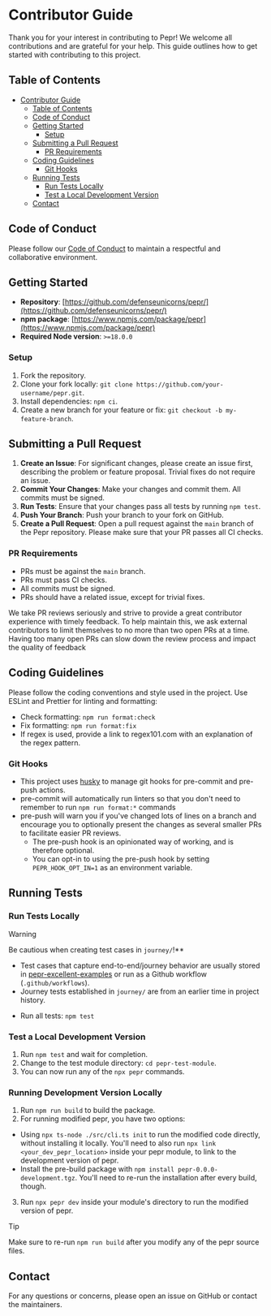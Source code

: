 # Contributor Guide

Thank you for your interest in contributing to Pepr! We welcome all contributions and are grateful for your help. This guide outlines how to get started with contributing to this project.

## Table of Contents

- [Contributor Guide](#contributor-guide)
  - [Table of Contents](#table-of-contents)
  - [Code of Conduct](#code-of-conduct)
  - [Getting Started](#getting-started)
    - [Setup](#setup)
  - [Submitting a Pull Request](#submitting-a-pull-request)
    - [PR Requirements](#pr-requirements)
  - [Coding Guidelines](#coding-guidelines)
    - [Git Hooks](#git-hooks)
  - [Running Tests](#running-tests)
    - [Run Tests Locally](#run-tests-locally)
    - [Test a Local Development Version](#test-a-local-development-version)
  - [Contact](#contact)

## Code of Conduct

Please follow our [Code of Conduct](../../CODE_OF_CONDUCT.md) to maintain a respectful and collaborative environment.

## Getting Started

- **Repository**: [https://github.com/defenseunicorns/pepr/](https://github.com/defenseunicorns/pepr/)
- **npm package**: [https://www.npmjs.com/package/pepr](https://www.npmjs.com/package/pepr)
- **Required Node version**: `>=18.0.0`

### Setup

1. Fork the repository.
2. Clone your fork locally: `git clone https://github.com/your-username/pepr.git`.
3. Install dependencies: `npm ci`.
4. Create a new branch for your feature or fix: `git checkout -b my-feature-branch`.

## Submitting a Pull Request

1. **Create an Issue**: For significant changes, please create an issue first, describing the problem or feature proposal. Trivial fixes do not require an issue.
2. **Commit Your Changes**: Make your changes and commit them. All commits must be signed.
3. **Run Tests**: Ensure that your changes pass all tests by running `npm test`.
4. **Push Your Branch**: Push your branch to your fork on GitHub.
5. **Create a Pull Request**: Open a pull request against the `main` branch of the Pepr repository. Please make sure that your PR passes all CI checks.

### PR Requirements

- PRs must be against the `main` branch.
- PRs must pass CI checks.
- All commits must be signed.
- PRs should have a related issue, except for trivial fixes.

We take PR reviews seriously and strive to provide a great contributor experience with timely feedback. To help maintain this, we ask external contributors to limit themselves to no more than two open PRs at a time. Having too many open PRs can slow down the review process and impact the quality of feedback

## Coding Guidelines

Please follow the coding conventions and style used in the project. Use ESLint and Prettier for linting and formatting:

- Check formatting: `npm run format:check`
- Fix formatting: `npm run format:fix`
- If regex is used, provide a link to regex101.com with an explanation of the regex pattern.

### Git Hooks

- This project uses [husky](https://typicode.github.io/husky/) to manage git hooks for pre-commit and pre-push actions.
- pre-commit will automatically run linters so that you don't need to remember to run `npm run format:*` commands
- pre-push will warn you if you've changed lots of lines on a branch and encourage you to optionally present the changes as several smaller PRs to facilitate easier PR reviews.
  - The pre-push hook is an opinionated way of working, and is therefore optional.
  - You can opt-in to using the pre-push hook by setting `PEPR_HOOK_OPT_IN=1` as an environment variable.

## Running Tests

### Run Tests Locally

> [!WARNING]
> Be cautious when creating test cases in `journey/`!**
>
> - Test cases that capture end-to-end/journey behavior are usually stored in [pepr-excellent-examples](https://github.com/defenseunicorns/pepr-excellent-examples) or run as a Github workflow (`.github/workflows`).
> - Journey tests established in `journey/` are from an earlier time in project history.

- Run all tests: `npm test`

### Test a Local Development Version

1. Run `npm test` and wait for completion.
2. Change to the test module directory: `cd pepr-test-module`.
3. You can now run any of the `npx pepr` commands.

### Running Development Version Locally

1. Run `npm run build` to build the package.
2. For running modified pepr, you have two options:

  - Using `npx ts-node ./src/cli.ts init` to run the modified code directly, without installing it locally.
    You'll need to also run `npx link <your_dev_pepr_location>` inside your pepr module, to link to the
    development version of pepr.
  - Install the pre-build package with `npm install pepr-0.0.0-development.tgz`.
    You'll need to re-run the installation after every build, though.

3. Run `npx pepr dev` inside your module's directory to run the modified version of pepr.

> [!TIP]
> Make sure to re-run `npm run build` after you modify any of the pepr source files.

## Contact

For any questions or concerns, please open an issue on GitHub or contact the maintainers.
